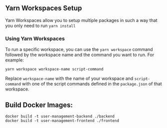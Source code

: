 ## Yarn Workspaces Setup

Yarn Workspaces allow you to setup multiple packages in such a way that you only need to run `yarn install` 

### Using Yarn Workspaces

To run a specific workspace, you can use the `yarn workspace` command followed by the workspace name and the command you want to run. For example:

```
yarn workspace workspace-name script-command
```

Replace `workspace-name` with the name of your workspace and `script-command` with one of the script commands defined in the `package.json` of that workspace.

## Build Docker Images:

```
docker build -t user-management-backend ./backend
docker build -t user-management-frontend ./frontend
```